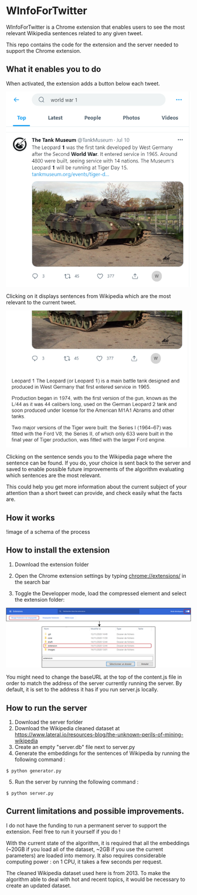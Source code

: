 # WInfoForTwitter
WInfoForTwitter is a Chrome extension that enables users to see the most relevant Wikipedia sentences related to any given tweet. 

This repo contains the code for the extension and the server needed to support the Chrome extension.

## What it enables you to do

When activated, the extension adds a button below each tweet.

<div align="center">
  <img src="images/feed.png">
</div>

Clicking on it displays sentences from Wikipedia which are the most relevant to the current tweet. 

<div align="center">
  <img src="images/sentences.png">
</div>

Clicking on the sentence sends you to the Wikipedia page where the sentence can be found. If you do, your choice is sent back to the server and saved to enable possible future improvements of the algorithm evaluating which sentences are the most relevant.

This could help you get more information about the current subject of your attention than a short tweet can provide, and check easily what the facts are.

## How it works

!image of a schema of the process

## How to install the extension

1. Download the extension folder

2. Open the Chrome extension settings by typing <a href="chrome://extensions/">chrome://extensions/</a> in the search bar

3. Toggle the Developper mode, load the compressed element and select the extension folder:

<div align="center">
  <img src="images/loadextension.png">
</div>

You might need to change the baseURL at the top of the content.js file in order to match the address of the server currently running the server. By default, it is set to the address it has if you run server.js locally.

## How to run the server

1. Download the server forlder
2. Download the Wikipedia cleaned dataset at <a href="https://www.lateral.io/resources-blog/the-unknown-perils-of-mining-wikipedia">https://www.lateral.io/resources-blog/the-unknown-perils-of-mining-wikipedia</a>
3. Create an empty "server.db" file next to server.py
4. Generate the embeddings for the sentences of Wikipedia by running the following command :
```
$ python generator.py
```
5. Run the server by running the following command :
```
$ python server.py
```

## Current limitations and possible improvements.

I do not have the funding to run a permanent server to support the extension. Feel free to run it yourself if you do !

With the current state of the algorithm, it is required that all the embeddings (~20GB if you load all of the dataset, ~2GB if you use the current parameters) are loaded into memory. It also requires considerable computing power : on 1 CPU, it takes a few seconds per request.

The cleaned Wikipedia dataset used here is from 2013. To make the algorithm able to deal with hot and recent topics, it would be necessary to create an updated dataset.
